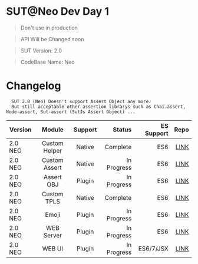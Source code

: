 # SUT@Neo Dev Day 1

  > Don't use in production

  > API Will be Changed soon

  > SUT Version: 2.0

  > CodeBase Name: Neo

# Changelog

```
  SUT 2.0 (Neo) Doesn't support Assert Object any more.
  But still acceptable other assertion librarys such as Chai.assert, Node-assert, Sut-assert (SutJs Assert Object) ...
```


| Version  | Module        | Support | Status      | ES Support | Repo |
|----------|:-------------:|:-------:|------------:|-----------:|-----:|
| 2.0 NEO  | Custom Helper | Native  | Complete    | ES6        | [LINK](https://www.google.com/dkvilo/sut) |
| 2.0 NEO  | Custom Assert | Native  | In Progress | ES6        | [LINK](https://www.github.com/dkvilo/sut) |
| 2.0 NEO  | Assert OBJ    | Plugin  | In Progress | ES6        | [LINK](https://www.github.com/dkvilo/sut/packages/sut-assert) |
| 2.0 NEO  | Custom TPLS   | Native  | Complete    | ES6        | [LINK](https://www.github.com/dkvilo/sut) |
| 2.0 NEO  | Emoji         | Plugin  | In Progress | ES6        | [LINK](https://www.github.com/dkvilo/sut/packages/sut-emoji-tpl) |
| 2.0 NEO  | WEB Server    | Plugin  | In Progress | ES6        | [LINK](https://www.github.com/dkvilo/sut/packages/sut-web-server) |
| 2.0 NEO  | WEB UI        | Plugin  | In Progress | ES6/7/JSX  | [LINK](https://www.github.com/dkvilo/sut/packages/sut-web-material-ui) |



